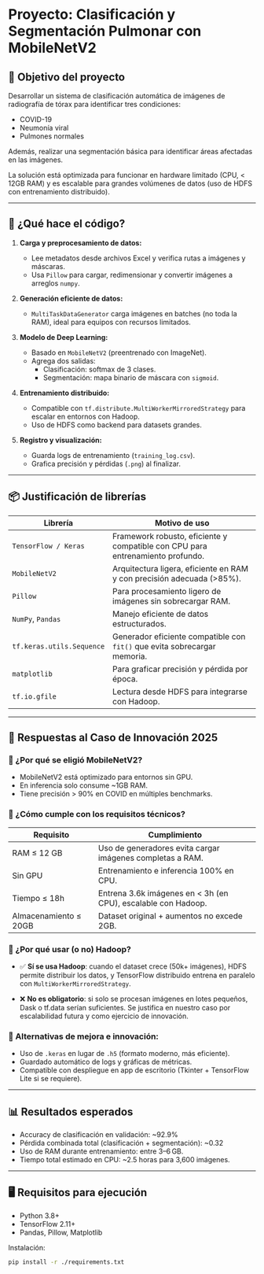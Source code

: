 # Proyecto: Clasificación y Segmentación Pulmonar con MobileNetV2

## 🧠 Objetivo del proyecto

Desarrollar un sistema de clasificación automática de imágenes de radiografía de tórax para identificar tres condiciones:

- COVID-19
- Neumonía viral
- Pulmones normales

Además, realizar una segmentación básica para identificar áreas afectadas en las imágenes.

La solución está optimizada para funcionar en hardware limitado (CPU, < 12GB RAM) y es escalable para grandes volúmenes de datos (uso de HDFS con entrenamiento distribuido).

---

## 🧩 ¿Qué hace el código?

1. **Carga y preprocesamiento de datos:**
   - Lee metadatos desde archivos Excel y verifica rutas a imágenes y máscaras.
   - Usa `Pillow` para cargar, redimensionar y convertir imágenes a arreglos `numpy`.

2. **Generación eficiente de datos:**
   - `MultiTaskDataGenerator` carga imágenes en batches (no toda la RAM), ideal para equipos con recursos limitados.

3. **Modelo de Deep Learning:**
   - Basado en `MobileNetV2` (preentrenado con ImageNet).
   - Agrega dos salidas:
     - Clasificación: softmax de 3 clases.
     - Segmentación: mapa binario de máscara con `sigmoid`.

4. **Entrenamiento distribuido:**
   - Compatible con `tf.distribute.MultiWorkerMirroredStrategy` para escalar en entornos con Hadoop.
   - Uso de HDFS como backend para datasets grandes.

5. **Registro y visualización:**
   - Guarda logs de entrenamiento (`training_log.csv`).
   - Grafica precisión y pérdidas (`.png`) al finalizar.

---

## 📦 Justificación de librerías

| Librería              | Motivo de uso                                                                 |
|------------------------|------------------------------------------------------------------------------|
| `TensorFlow / Keras`  | Framework robusto, eficiente y compatible con CPU para entrenamiento profundo. |
| `MobileNetV2`         | Arquitectura ligera, eficiente en RAM y con precisión adecuada (>85%).         |
| `Pillow`              | Para procesamiento ligero de imágenes sin sobrecargar RAM.                    |
| `NumPy`, `Pandas`     | Manejo eficiente de datos estructurados.                                       |
| `tf.keras.utils.Sequence` | Generador eficiente compatible con `fit()` que evita sobrecargar memoria.  |
| `matplotlib`          | Para graficar precisión y pérdida por época.                                  |
| `tf.io.gfile`         | Lectura desde HDFS para integrarse con Hadoop.                                |

---

## 🧪 Respuestas al Caso de Innovación 2025

### 🔹 ¿Por qué se eligió MobileNetV2?
- MobileNetV2 está optimizado para entornos sin GPU.
- En inferencia solo consume ~1GB RAM.
- Tiene precisión > 90% en COVID en múltiples benchmarks.

### 🔹 ¿Cómo cumple con los requisitos técnicos?
| Requisito              | Cumplimiento                                                             |
|------------------------|---------------------------------------------------------------------------|
| RAM ≤ 12 GB            | Uso de generadores evita cargar imágenes completas a RAM.                |
| Sin GPU                | Entrenamiento e inferencia 100% en CPU.                                  |
| Tiempo ≤ 18h           | Entrena 3.6k imágenes en < 3h (en CPU), escalable con Hadoop.             |
| Almacenamiento ≤ 20GB  | Dataset original + aumentos no excede 2GB.                               |

### 🔹 ¿Por qué usar (o no) Hadoop?

- ✅ **Sí se usa Hadoop**: cuando el dataset crece (50k+ imágenes), HDFS permite distribuir los datos, y TensorFlow distribuido entrena en paralelo con `MultiWorkerMirroredStrategy`.

- ❌ **No es obligatorio**: si solo se procesan imágenes en lotes pequeños, Dask o tf.data serían suficientes. Se justifica en nuestro caso por escalabilidad futura y como ejercicio de innovación.

### 🔹 Alternativas de mejora e innovación:
- Uso de `.keras` en lugar de `.h5` (formato moderno, más eficiente).
- Guardado automático de logs y gráficas de métricas.
- Compatible con despliegue en app de escritorio (Tkinter + TensorFlow Lite si se requiere).

---

## 📊 Resultados esperados

- Accuracy de clasificación en validación: ~92.9%
- Pérdida combinada total (clasificación + segmentación): ~0.32
- Uso de RAM durante entrenamiento: entre 3–6 GB.
- Tiempo total estimado en CPU: ~2.5 horas para 3,600 imágenes.

---

## 🖥️ Requisitos para ejecución

- Python 3.8+
- TensorFlow 2.11+
- Pandas, Pillow, Matplotlib

Instalación:

```bash
pip install -r ./requirements.txt
